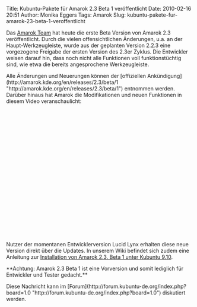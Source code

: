 Title: Kubuntu-Pakete für Amarok 2.3 Beta 1 veröffentlicht
Date: 2010-02-16 20:51
Author: Monika Eggers
Tags: Amarok
Slug: kubuntu-pakete-fur-amarok-23-beta-1-veroffentlicht

Das [Amarok Team](http://amarok.kde.org "http://amarok.kde.org") hat
heute die erste Beta Version von Amarok 2.3 veröffentlicht. Durch die
vielen offensichtlichen Änderungen, u.a. an der Haupt-Werkzeugleiste,
wurde aus der geplanten Version 2.2.3 eine vorgezogene Freigabe der
ersten Version des 2.3er Zyklus. Die Entwickler weisen darauf hin, dass
noch nicht alle Funktionen voll funktionstüchtig sind, wie etwa die
bereits angesprochene Werkzeugleiste.

</p>
Alle Änderungen und Neuerungen können der [offiziellen
Ankündigung](http://amarok.kde.org/en/releases/2.3/beta/1 "http://amarok.kde.org/en/releases/2.3/beta/1")
entnommen werden. Darüber hinaus hat Amarok die Modifikationen und neuen
Funktionen in diesem Video veranschaulicht:

</p>
<div style="text-align:center;">

</p>
<p>
<object width="560" height="340">
<param name="movie" value="http://www.youtube.com/v/Qj0NU9Y52Dw&amp;hl=en_US&amp;fs=1&amp;color1=0x006699&amp;color2=0x54abd6"></param><param name="allowFullScreen" value="true"></param><param name="allowscriptaccess" value="always"></param>
<embed src="http://www.youtube.com/v/Qj0NU9Y52Dw&amp;hl=en_US&amp;fs=1&amp;color1=0x006699&amp;color2=0x54abd6" type="application/x-shockwave-flash" allowscriptaccess="always" allowfullscreen="true" width="560" height="340">
</embed>
</object>

</div>

</p>
<!--break--><!--break-->

Nutzer der momentanen Entwicklerversion Lucid Lynx erhalten diese neue
Version direkt über die Updates. In unserem Wiki befindet sich zudem
eine Anleitung zur [Installation von Amarok 2.3. Beta 1 unter Kubuntu
9.10](http://wiki.kubuntu-de.org/Installation/Upgrade/Amarok2.3 "http://wiki.kubuntu-de.org/Installation/Upgrade/Amarok2.3").

</p>
**Achtung: Amarok 2.3 Beta 1 ist eine Vorversion und somit lediglich für
Entwickler und Tester gedacht.**

</p>
Diese Nachricht kann im
[Forum](http://forum.kubuntu-de.org/index.php?board=1.0 "http://forum.kubuntu-de.org/index.php?board=1.0")
diskutiert werden.

</p>

